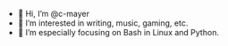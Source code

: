 - 👋 Hi, I’m @c-mayer
- 👀 I’m interested in writing, music, gaming, etc.
- 🌱 I’m especially focusing on Bash in Linux and Python.

<!---
c-mayer/c-mayer is a ✨ special ✨ repository because its `README.md` (this file) appears on your GitHub profile.
You can click the Preview link to take a look at your changes.
--->
